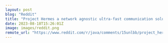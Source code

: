 ```yaml
---
layout: post
blog: "Reddit"
title: "Project Hermes a network agnostic ultra-fast communication solution for Java based on OpenJDK JEP 424"
date: 2023-08-18T15:26:01Z
image: images/reddit.png
remote_url: "https://www.reddit.com/r/java/comments/15unlbb/project_hermes_a_network_agnostic_ultrafast/"
---
```

